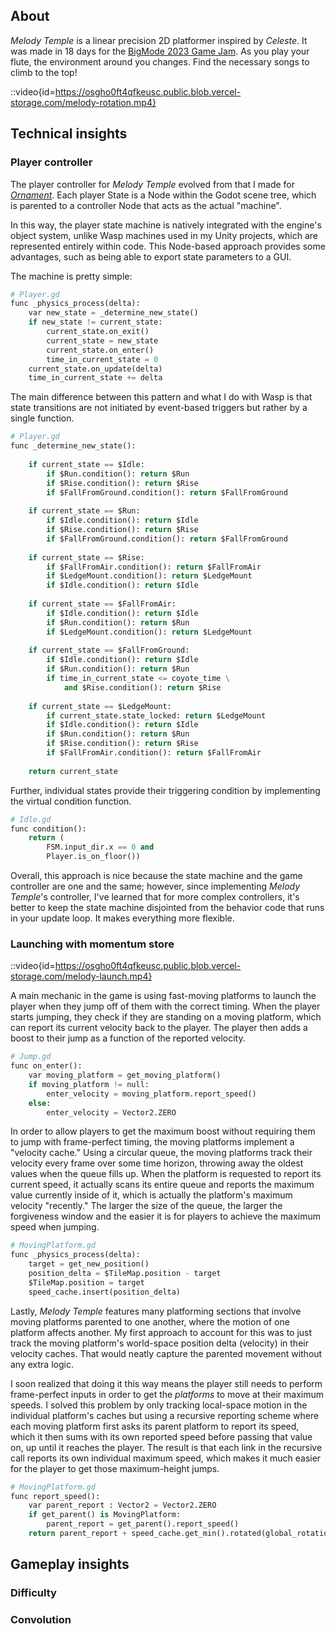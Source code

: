 ## About

*Melody Temple* is a linear precision 2D platformer inspired by *Celeste*. It was made in 18 days for the [BigMode 2023 Game Jam](https://itch.io/jam/bigmode-2023/rate/2418042). As you play your flute, the environment around you changes. Find the necessary songs to climb to the top!

::video{id=https://osgho0ft4qfkeusc.public.blob.vercel-storage.com/melody-rotation.mp4}

## Technical insights

### Player controller

The player controller for *Melody Temple* evolved from that I made for *[Ornament](/games?item=Ornament)*. Each player State is a Node within the Godot scene tree, which is parented to a controller Node that acts as the actual "machine".

In this way, the player state machine is natively integrated with the engine's object system, unlike Wasp machines used in my Unity projects, which are represented entirely within code. This Node-based approach provides some advantages, such as being able to export state parameters to a GUI.

The machine is pretty simple:

```python
# Player.gd
func _physics_process(delta):
	var new_state = _determine_new_state()
	if new_state != current_state:
		current_state.on_exit()
		current_state = new_state
		current_state.on_enter()
		time_in_current_state = 0		
	current_state.on_update(delta)
	time_in_current_state += delta
```

The main difference between this pattern and what I do with Wasp is that state transitions are not initiated by event-based triggers but rather by a single function.

```python
# Player.gd
func _determine_new_state():
		
	if current_state == $Idle:
		if $Run.condition(): return $Run
		if $Rise.condition(): return $Rise
		if $FallFromGround.condition(): return $FallFromGround
		
	if current_state == $Run:
		if $Idle.condition(): return $Idle
		if $Rise.condition(): return $Rise
		if $FallFromGround.condition(): return $FallFromGround
		
	if current_state == $Rise:
		if $FallFromAir.condition(): return $FallFromAir
		if $LedgeMount.condition(): return $LedgeMount
		if $Idle.condition(): return $Idle
		
	if current_state == $FallFromAir:
		if $Idle.condition(): return $Idle
		if $Run.condition(): return $Run
		if $LedgeMount.condition(): return $LedgeMount
			
	if current_state == $FallFromGround:
		if $Idle.condition(): return $Idle
		if $Run.condition(): return $Run
		if time_in_current_state <= coyote_time \
			and $Rise.condition(): return $Rise
		
	if current_state == $LedgeMount:
		if current_state.state_locked: return $LedgeMount
		if $Idle.condition(): return $Idle
		if $Run.condition(): return $Run
		if $Rise.condition(): return $Rise
		if $FallFromAir.condition(): return $FallFromAir
			
	return current_state
```

Further, individual states provide their triggering condition by implementing the virtual condition function.

```python
# Idle.gd
func condition():
	return (
		FSM.input_dir.x == 0 and
		Player.is_on_floor())
```

Overall, this approach is nice because the state machine and the game controller are one and the same; however, since implementing *Melody Temple*'s controller, I've learned that for more complex controllers, it's better to keep the state machine disjointed from the behavior code that runs in your update loop. It makes everything more flexible.

### Launching with momentum store

::video{id=https://osgho0ft4qfkeusc.public.blob.vercel-storage.com/melody-launch.mp4}

A main mechanic in the game is using fast-moving platforms to launch the player when they jump off of them with the correct timing. When the player starts jumping, they check if they are standing on a moving platform, which can report its current velocity back to the player. The player then adds a boost to their jump as a function of the reported velocity.

```python
# Jump.gd
func on_enter():
	var moving_platform = get_moving_platform()
	if moving_platform != null:
		enter_velocity = moving_platform.report_speed()
	else:
		enter_velocity = Vector2.ZERO
```

In order to allow players to get the maximum boost without requiring them to jump with frame-perfect timing, the moving platforms implement a "velocity cache." Using a circular queue, the moving platforms track their velocity every frame over some time horizon, throwing away the oldest values when the queue fills up. When the platform is requested to report its current speed, it actually scans its entire queue and reports the maximum value currently inside of it, which is actually the platform's maximum velocity "recently." The larger the size of the queue, the larger the forgiveness window and the easier it is for players to achieve the maximum speed when jumping.

```python
# MovingPlatform.gd
func _physics_process(delta):
	target = get_new_position()
	position_delta = $TileMap.position - target
	$TileMap.position = target
	speed_cache.insert(position_delta)
```

Lastly, *Melody Temple* features many platforming sections that involve moving platforms parented to one another, where the motion of one platform affects another. My first approach to account for this was to just track the moving platform's world-space position delta (velocity) in their velocity caches. That would neatly capture the parented movement without any extra logic.

I soon realized that doing it this way means the player still needs to perform frame-perfect inputs in order to get the *platforms* to move at their maximum speeds. I solved this problem by only tracking local-space motion in the individual platform's caches but using a recursive reporting scheme where each moving platform first asks its parent platform to report its speed, which it then sums with its own reported speed before passing that value on, up until it reaches the player. The result is that each link in the recursive call reports its own individual maximum speed, which makes it much easier for the player to get those maximum-height jumps.

```python
# MovingPlatform.gd
func report_speed():
	var parent_report : Vector2 = Vector2.ZERO
	if get_parent() is MovingPlatform:
		parent_report = get_parent().report_speed()
	return parent_report + speed_cache.get_min().rotated(global_rotation)
```

## Gameplay insights

### Difficulty

### Convolution
